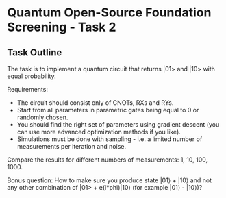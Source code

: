 # Quantum Open-Source Foundation Screening - Task 2

## Task Outline
The task is to implement a quantum circuit that returns |01> and |10> with equal probability.

Requirements:
 - The circuit should consist only of CNOTs, RXs and RYs.
 - Start from all parameters in parametric gates being equal to 0 or randomly chosen.
 - You should find the right set of parameters using gradient descent (you can use more advanced optimization methods if you like).
 - Simulations must be done with sampling - i.e. a limited number of measurements per iteration and noise.

Compare the results for different numbers of measurements: 1, 10, 100, 1000.

Bonus question:
How to make sure you produce state  |01⟩  +  |10⟩  and not any other combination of |01> + e(i*phi)|10⟩ (for example |01⟩  -  |10⟩)?
